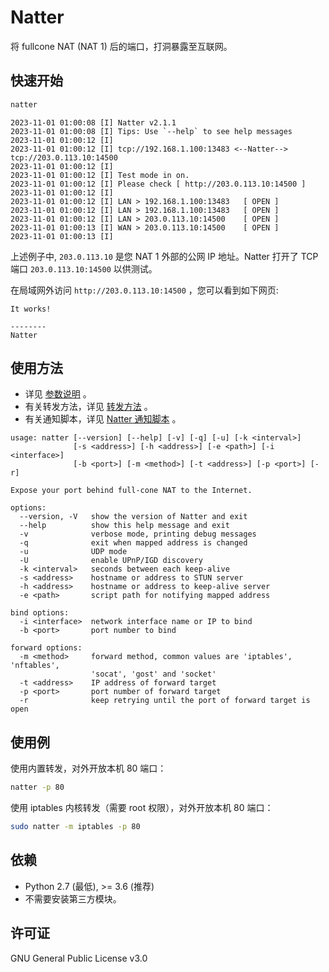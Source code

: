 # Natter

将 fullcone NAT (NAT 1) 后的端口，打洞暴露至互联网。

## 快速开始

```bash
natter
```

```
2023-11-01 01:00:08 [I] Natter v2.1.1
2023-11-01 01:00:08 [I] Tips: Use `--help` to see help messages
2023-11-01 01:00:12 [I]
2023-11-01 01:00:12 [I] tcp://192.168.1.100:13483 <--Natter--> tcp://203.0.113.10:14500
2023-11-01 01:00:12 [I]
2023-11-01 01:00:12 [I] Test mode in on.
2023-11-01 01:00:12 [I] Please check [ http://203.0.113.10:14500 ]
2023-11-01 01:00:12 [I]
2023-11-01 01:00:12 [I] LAN > 192.168.1.100:13483   [ OPEN ]
2023-11-01 01:00:12 [I] LAN > 192.168.1.100:13483   [ OPEN ]
2023-11-01 01:00:12 [I] LAN > 203.0.113.10:14500    [ OPEN ]
2023-11-01 01:00:13 [I] WAN > 203.0.113.10:14500    [ OPEN ]
2023-11-01 01:00:13 [I]
```

上述例子中, `203.0.113.10` 是您 NAT 1 外部的公网 IP 地址。Natter 打开了 TCP 端口 `203.0.113.10:14500` 以供测试。

在局域网外访问 `http://203.0.113.10:14500` ，您可以看到如下网页:

```
It works!

--------
Natter
```

## 使用方法

- 详见 [参数说明](usage.md) 。
- 有关转发方法，详见 [转发方法](forward.md) 。
- 有关通知脚本，详见 [Natter 通知脚本](script.md) 。

```
usage: natter [--version] [--help] [-v] [-q] [-u] [-k <interval>]
              [-s <address>] [-h <address>] [-e <path>] [-i <interface>]
              [-b <port>] [-m <method>] [-t <address>] [-p <port>] [-r]

Expose your port behind full-cone NAT to the Internet.

options:
  --version, -V   show the version of Natter and exit
  --help          show this help message and exit
  -v              verbose mode, printing debug messages
  -q              exit when mapped address is changed
  -u              UDP mode
  -U              enable UPnP/IGD discovery
  -k <interval>   seconds between each keep-alive
  -s <address>    hostname or address to STUN server
  -h <address>    hostname or address to keep-alive server
  -e <path>       script path for notifying mapped address

bind options:
  -i <interface>  network interface name or IP to bind
  -b <port>       port number to bind

forward options:
  -m <method>     forward method, common values are 'iptables', 'nftables',
                  'socat', 'gost' and 'socket'
  -t <address>    IP address of forward target
  -p <port>       port number of forward target
  -r              keep retrying until the port of forward target is open
```

## 使用例

使用内置转发，对外开放本机 80 端口：

```bash
natter -p 80
```

使用 iptables 内核转发（需要 root 权限），对外开放本机 80 端口：

```bash
sudo natter -m iptables -p 80
```

## 依赖

- Python 2.7 (最低), >= 3.6 (推荐)
- 不需要安装第三方模块。

## 许可证

GNU General Public License v3.0
